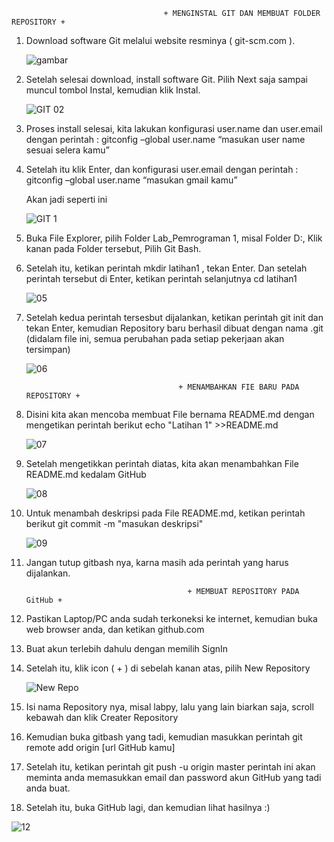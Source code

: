                                       + MENGINSTAL GIT DAN MEMBUAT FOLDER REPOSITORY +

1.	Download software Git melalui website resminya ( git-scm.com ).

    ![gambar](https://user-images.githubusercontent.com/56438848/67144681-25e9af80-f22e-11e9-9e10-062e29b6ded5.png)

2.	Setelah selesai download, install software Git. Pilih Next saja sampai muncul tombol Instal, kemudian klik Instal.

    ![GIT 02](https://user-images.githubusercontent.com/56438848/67144761-58e07300-f22f-11e9-91af-ea76583357fa.PNG)

3.	Proses install selesai, kita lakukan konfigurasi user.name dan user.email dengan perintah :
    gitconfig –global user.name “masukan user name sesuai selera kamu”
    
4.  Setelah itu klik Enter, dan konfigurasi user.email dengan perintah :
    gitconfig –global user.name “masukan gmail kamu”
    
    Akan jadi seperti ini
    
    ![GIT 1](https://user-images.githubusercontent.com/56438848/67144766-6695f880-f22f-11e9-9fa6-36226b759b47.PNG)

5.  Buka File Explorer, pilih Folder Lab_Pemrograman 1, misal Folder D:\, Klik kanan pada Folder tersebut, Pilih   Git Bash.

    

6.  Setelah itu, ketikan perintah   mkdir latihan1   , tekan Enter.
    Dan setelah perintah tersebut di Enter, ketikan perintah selanjutnya  cd latihan1

    ![05](https://user-images.githubusercontent.com/56438848/67145014-33a13400-f232-11e9-9ba5-f66e31335a08.PNG)

7.  Setelah kedua perintah tersesbut dijalankan, ketikan perintah   git init   dan tekan Enter, kemudian Repository baru berhasil dibuat dengan nama .git (didalam file ini, semua perubahan pada setiap pekerjaan akan tersimpan)

    ![06](https://user-images.githubusercontent.com/56438848/67145036-57fd1080-f232-11e9-8db1-641a61a86e66.PNG)




                                          + MENAMBAHKAN FIE BARU PADA REPOSITORY +

1.  Disini kita akan mencoba membuat File bernama README.md dengan mengetikan perintah berikut
    echo "Latihan 1" >>README.md

    ![07](https://user-images.githubusercontent.com/56438848/67145089-00ab7000-f233-11e9-8d7b-264b38b541e6.PNG)
    
2.  Setelah mengetikkan perintah diatas, kita akan menambahkan File README.md kedalam GitHub

    ![08](https://user-images.githubusercontent.com/56438848/67145134-8deec480-f233-11e9-96f0-dc7044f9395e.PNG)
    
3.  Untuk menambah deskripsi pada File README.md, ketikan perintah berikut   git commit -m "masukan deskripsi"

    ![09](https://user-images.githubusercontent.com/56438848/67145170-f50c7900-f233-11e9-803e-e009fe7ebb0a.PNG)

4.  Jangan tutup gitbash nya, karna masih ada perintah yang harus dijalankan.




                                            + MEMBUAT REPOSITORY PADA GitHub +

1.  Pastikan Laptop/PC anda sudah terkoneksi ke internet, kemudian buka web browser anda, dan ketikan   github.com

    

2.  Buat akun terlebih dahulu dengan memilih SignIn

3.  Setelah itu, klik icon ( + ) di sebelah kanan atas, pilih New Repository

    ![New Repo](https://user-images.githubusercontent.com/56438848/67145306-4c5f1900-f235-11e9-8ed5-3b114ccd4b13.png)

4.  Isi nama Repository nya, misal labpy, lalu yang lain biarkan saja, scroll kebawah dan klik Creater Repository



5.  Kemudian buka gitbash yang tadi, kemudian masukkan perintah   git remote add origin [url GitHub kamu]



6.  Setelah itu, ketikan perintah   git push -u origin master   perintah ini akan meminta anda memasukkan email dan password akun GitHub yang tadi anda buat.

7.  Setelah itu, buka GitHub lagi, dan kemudian lihat hasilnya :)

![12](https://user-images.githubusercontent.com/56438848/67145379-09517580-f236-11e9-8a45-ab4ee5140084.PNG)





   
